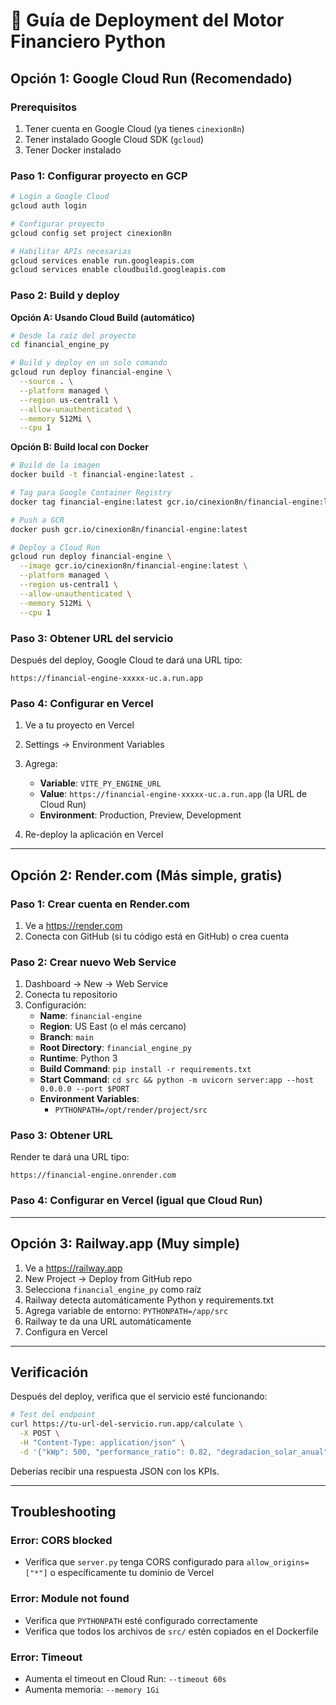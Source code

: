 # 🚀 Guía de Deployment del Motor Financiero Python

## Opción 1: Google Cloud Run (Recomendado)

### Prerequisitos
1. Tener cuenta en Google Cloud (ya tienes `cinexion8n`)
2. Tener instalado Google Cloud SDK (`gcloud`)
3. Tener Docker instalado

### Paso 1: Configurar proyecto en GCP

```bash
# Login a Google Cloud
gcloud auth login

# Configurar proyecto
gcloud config set project cinexion8n

# Habilitar APIs necesarias
gcloud services enable run.googleapis.com
gcloud services enable cloudbuild.googleapis.com
```

### Paso 2: Build y deploy

**Opción A: Usando Cloud Build (automático)**

```bash
# Desde la raíz del proyecto
cd financial_engine_py

# Build y deploy en un solo comando
gcloud run deploy financial-engine \
  --source . \
  --platform managed \
  --region us-central1 \
  --allow-unauthenticated \
  --memory 512Mi \
  --cpu 1
```

**Opción B: Build local con Docker**

```bash
# Build de la imagen
docker build -t financial-engine:latest .

# Tag para Google Container Registry
docker tag financial-engine:latest gcr.io/cinexion8n/financial-engine:latest

# Push a GCR
docker push gcr.io/cinexion8n/financial-engine:latest

# Deploy a Cloud Run
gcloud run deploy financial-engine \
  --image gcr.io/cinexion8n/financial-engine:latest \
  --platform managed \
  --region us-central1 \
  --allow-unauthenticated \
  --memory 512Mi \
  --cpu 1
```

### Paso 3: Obtener URL del servicio

Después del deploy, Google Cloud te dará una URL tipo:
```
https://financial-engine-xxxxx-uc.a.run.app
```

### Paso 4: Configurar en Vercel

1. Ve a tu proyecto en Vercel
2. Settings → Environment Variables
3. Agrega:
   - **Variable**: `VITE_PY_ENGINE_URL`
   - **Value**: `https://financial-engine-xxxxx-uc.a.run.app` (la URL de Cloud Run)
   - **Environment**: Production, Preview, Development

4. Re-deploy la aplicación en Vercel

---

## Opción 2: Render.com (Más simple, gratis)

### Paso 1: Crear cuenta en Render.com

1. Ve a https://render.com
2. Conecta con GitHub (si tu código está en GitHub) o crea cuenta

### Paso 2: Crear nuevo Web Service

1. Dashboard → New → Web Service
2. Conecta tu repositorio
3. Configuración:
   - **Name**: `financial-engine`
   - **Region**: US East (o el más cercano)
   - **Branch**: `main`
   - **Root Directory**: `financial_engine_py`
   - **Runtime**: Python 3
   - **Build Command**: `pip install -r requirements.txt`
   - **Start Command**: `cd src && python -m uvicorn server:app --host 0.0.0.0 --port $PORT`
   - **Environment Variables**:
     - `PYTHONPATH=/opt/render/project/src`

### Paso 3: Obtener URL

Render te dará una URL tipo:
```
https://financial-engine.onrender.com
```

### Paso 4: Configurar en Vercel (igual que Cloud Run)

---

## Opción 3: Railway.app (Muy simple)

1. Ve a https://railway.app
2. New Project → Deploy from GitHub repo
3. Selecciona `financial_engine_py` como raíz
4. Railway detecta automáticamente Python y requirements.txt
5. Agrega variable de entorno: `PYTHONPATH=/app/src`
6. Railway te da una URL automáticamente
7. Configura en Vercel

---

## Verificación

Después del deploy, verifica que el servicio esté funcionando:

```bash
# Test del endpoint
curl https://tu-url-del-servicio.run.app/calculate \
  -X POST \
  -H "Content-Type: application/json" \
  -d '{"kWp": 500, "performance_ratio": 0.82, "degradacion_solar_anual": 0.007, "opex_anual": 80000, "vida_proyecto_anos": 25, "modo": "CAPEX", "capex": 8000000}'
```

Deberías recibir una respuesta JSON con los KPIs.

---

## Troubleshooting

### Error: CORS blocked
- Verifica que `server.py` tenga CORS configurado para `allow_origins=["*"]` o específicamente tu dominio de Vercel

### Error: Module not found
- Verifica que `PYTHONPATH` esté configurado correctamente
- Verifica que todos los archivos de `src/` estén copiados en el Dockerfile

### Error: Timeout
- Aumenta el timeout en Cloud Run: `--timeout 60s`
- Aumenta memoria: `--memory 1Gi`

